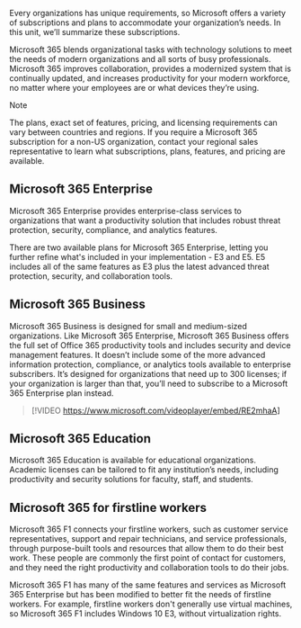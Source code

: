 Every organizations has unique requirements, so Microsoft offers a variety of subscriptions and plans to accommodate your organization’s needs. In this unit, we’ll summarize these subscriptions.

Microsoft 365 blends organizational tasks with technology solutions to meet the needs of modern organizations and all sorts of busy professionals. Microsoft 365 improves collaboration, provides a modernized system that is continually updated, and increases productivity for your modern workforce, no matter where your employees are or what devices they’re using.

>[!NOTE]
> The plans, exact set of features, pricing, and licensing requirements can vary between countries and regions. If you require a Microsoft 365 subscription for a non-US organization, contact your regional sales representative to learn what subscriptions, plans, features, and pricing are available.

## Microsoft 365 Enterprise 
Microsoft 365 Enterprise provides enterprise-class services to organizations that want a productivity solution that includes robust threat protection, security, compliance, and analytics features.

There are two available plans for Microsoft 365 Enterprise, letting you further refine what's included in your implementation - E3 and E5. E5 includes all of the same features as E3 plus the latest advanced threat protection, security, and collaboration tools.

## Microsoft 365 Business
 
Microsoft 365 Business is designed for small and medium-sized organizations. Like Microsoft 365 Enterprise, Microsoft 365 Business offers the full set of Office 365 productivity tools and includes security and device management features. It doesn’t include some of the more advanced information protection, compliance, or analytics tools available to enterprise subscribers. It’s designed for organizations that need up to 300 licenses; if your organization is larger than that, you’ll need to subscribe to a Microsoft 365 Enterprise plan instead.

> [!VIDEO https://www.microsoft.com/videoplayer/embed/RE2mhaA]


## Microsoft 365 Education 
Microsoft 365 Education is available for educational organizations. Academic licenses can be tailored to fit any institution’s needs, including productivity and security solutions for faculty, staff, and students.

## Microsoft 365 for firstline workers

Microsoft 365 F1 connects your firstline workers, such as customer service representatives, support and repair technicians, and service professionals, through purpose-built tools and resources that allow them to do their best work. These people are commonly the first point of contact for customers, and they need the right productivity and collaboration tools to do their jobs.

Microsoft 365 F1 has many of the same features and services as Microsoft 365 Enterprise but has been modified to better fit the needs of firstline workers. For example, firstline workers don't generally use virtual machines, so Microsoft 365 F1 includes Windows 10 E3, without virtualization rights.